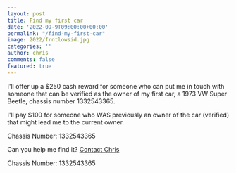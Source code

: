 ```yaml
---
layout: post
title: Find my first car
date: '2022-09-9T09:00:00+00:00'
permalink: "/find-my-first-car"
image: 2022/frntlowsid.jpg
categories: ''
author: chris
comments: false
featured: true
---
```

I'll offer up a $250 cash reward for someone who can put me in touch with someone that can be verified as the owner of my first car, a 1973 VW Super Beetle, chassis number 1332543365.


I'll pay $100 for someone who WAS previously an owner of the car (verified) that might lead me to the current owner.

Chassis Number: 1332543365

Can you help me find it? [Contact Chris](https://www.chrishammond.com/Contact)

Chassis Number: 1332543365




